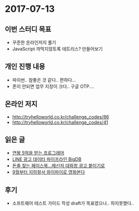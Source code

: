 # 2017-07-13

## 이번 스터디 목표

- 꾸준한 온라인저지 풀기
- JavaScript 까먹지않토록 테트리스? 만들어보기

## 개인 진행 내용

- 파이썬.. 참좋은 것 같다.. 편하다...
- 폰이 안되면 업무 지장이 크다.. 구글 OTP....

## 온라인 저지

- http://tryhelloworld.co.kr/challenge_codes/86
- http://tryhelloworld.co.kr/challenge_codes/41

## 읽은 글

- [연봉 5억을 받는 프로그래머](http://test-driven.me/wp/2017/05/%EC%97%B0%EB%B4%89-5%EC%96%B5%EC%9D%84-%EB%B0%9B%EB%8A%94-%ED%94%84%EB%A1%9C%EA%B7%B8%EB%9E%98%EB%A8%B8/)
- [LINE 광고 데이터 파이프라인 BigDB](https://engineering.linecorp.com/ko/blog/detail/146)
- [돈줄 찾는 페이스북…메신저 대화창 광고 붙이기로](http://www.kookje.co.kr/news2011/asp/newsbody.asp?code=0400&key=20170713.22015201611)
- [9월부터 지하철서 와이파이로 영화본다](http://news.naver.com/main/read.nhn?mode=LSD&mid=sec&sid1=105&oid=277&aid=0004031598)

## 후기

- 소프트웨어 테스트 가이드 작성 draft가 목표였으나.. 하지못했다..